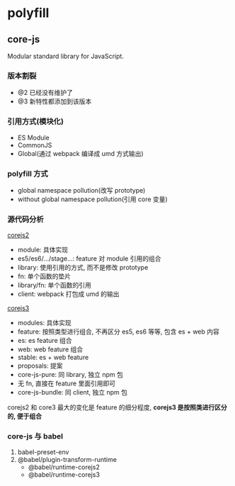 # polyfill

## core-js

Modular standard library for JavaScript.

### 版本割裂

- @2 已经没有维护了
- @3 新特性都添加到该版本

### 引用方式(模块化)

- ES Module
- CommonJS
- Global(通过 webpack 编译成 umd 方式输出)

### polyfill 方式

- global namespace pollution(改写 prototype)
- without global namespace pollution(引用 core 变量)

### 源代码分析

[corejs2](https://github.com/zloirock/core-js/tree/v2.6.12)

- module: 具体实现
- es5/es6/.../stage...: feature 对 module 引用的组合
- library: 使用引用的方式, 而不是修改 prototype
- fn: 单个函数的垫片
- library/fn: 单个函数的引用
- client: webpack 打包成 umd 的输出

[corejs3](https://github.com/zloirock/core-js)

- modules: 具体实现
- feature: 按照类型进行组合, 不再区分 es5, es6 等等, 包含 es + web 内容
- es: es feature 组合
- web: web feature 组合
- stable: es + web feature
- proposals: 提案
- core-js-pure: 同 library, 独立 npm 包
- 无 fn, 直接在 feature 里面引用即可
- core-js-bundle: 同 client, 独立 npm 包

corejs2 和 core3 最大的变化是 feature 的细分程度, **corejs3 是按照类进行区分的, 便于组合**

### core-js 与 babel

1. babel-preset-env
2. @babel/plugin-transform-runtime
    - @babel/runtime-corejs2
    - @babel/runtime-corejs3
